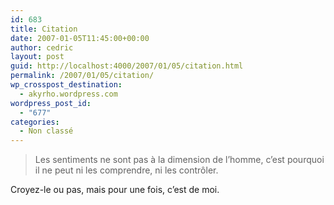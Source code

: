 ```yaml
---
id: 683
title: Citation
date: 2007-01-05T11:45:00+00:00
author: cedric
layout: post
guid: http://localhost:4000/2007/01/05/citation.html
permalink: /2007/01/05/citation/
wp_crosspost_destination:
  - akyrho.wordpress.com
wordpress_post_id:
  - "677"
categories:
  - Non classé
---
```

> Les sentiments ne sont pas à la dimension de l’homme, c’est pourquoi il ne peut ni les comprendre, ni les contrôler.

Croyez-le ou pas, mais pour une fois, c’est de moi.